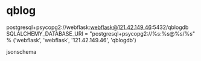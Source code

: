 # qblog

postgresql+psycopg2://webflask:webflask@121.42.149.46:5432/qblogdb
SQLALCHEMY_DATABASE_URI = "postgresql+psycopg2://%s:%s@%s/%s" % ('webflask', 'webflask', '121.42.149.46', 'qblogdb')

jsonschema
